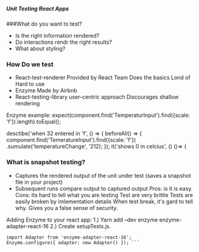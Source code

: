 ##### Unit Testing React Apps

###What do you want to test?
- Is the right information rendered?
- Do interactions rendr the right results?
- What about styling?

### How Do we test
- React-test-renderer
Provided by React Team
Does the basics
Lond of Hard to use
- Enzyme
Made by Airbnb
- React-testing-library
user-centric approach
Discourages shallow rendering

Enzyme example:
expect(component.find('TemperaturInput').find({scale: 'f'}).length).toEqual();

desctibe('when 32 entered in 'f', () => {
  beforeAll() => {
  component.find('TemeratureInput').find({scale: 'f'})
      .sumulate('temperatureChange', '212);
      });
      it('shows 0 in celcius', () ()=> {
      
      
### What is snapshot testing?
- Captures the rendered output of the unit under test (saves a snapshot file in your project)
- Subsequent runs compare output to captured output
Pros: is it is easy.
Cons: Its hard to tell what you are testing
Test are very brittle
Tests are easily broken by imlementation details
When test break, it's gard to tell why.
Gives you a false sense of security.

Adding Enzyme to your react app:
1.) Yarn add –dev enzyme enzyme-adapter-react-16
2.) Create setupTests.js. 

``` import Enzyme from 'enzyme'; 
import Adapter from 'enzyme-adapter-react-16'; 
Enzyme.configure({ adapter: new Adapter() }); ```
